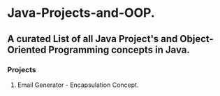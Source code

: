 # Java-Projects-and-OOP.
  ## A curated List of all Java Project's and Object-Oriented Programming concepts in Java.
  
### Projects
  1. Email Generator - Encapsulation Concept.
